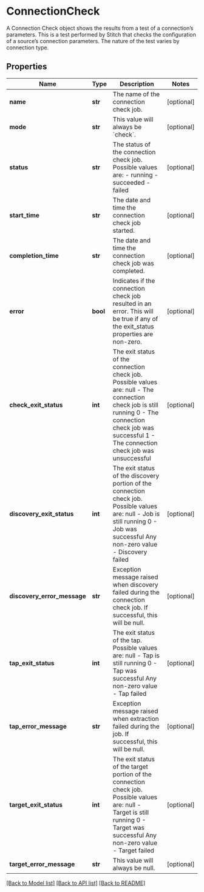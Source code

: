 # ConnectionCheck

A Connection Check object shows the results from a test of a connection’s parameters. This is a test performed by Stitch that checks the configuration of a source’s connection parameters. The nature of the test varies by connection type.
## Properties
Name | Type | Description | Notes
------------ | ------------- | ------------- | -------------
**name** | **str** | The name of the connection check job. | [optional]
**mode** | **str** | This value will always be &#x60;check&#x60;. | [optional]
**status** | **str** | The status of the connection check job. Possible values are: - running - succeeded - failed  | [optional]
**start_time** | **str** | The date and time the connection check job started. | [optional]
**completion_time** | **str** | The date and time the connection check job was completed. | [optional]
**error** | **bool** | Indicates if the connection check job resulted in an error. This will be true if any of the exit_status properties are non-zero.  | [optional]
**check_exit_status** | **int** | The exit status of the connection check job. Possible values are: null - The connection check job is still running 0 - The connection check job was successful 1 - The connection check job was unsuccessful  | [optional]
**discovery_exit_status** | **int** | The exit status of the discovery portion of the connection check job. Possible values are: null - Job is still running 0 - Job was successful Any non-zero value - Discovery failed  | [optional]
**discovery_error_message** | **str** | Exception message raised when discovery failed during the connection check job. If successful, this will be null.  | [optional]
**tap_exit_status** | **int** | The exit status of the tap. Possible values are: null - Tap is still running 0 - Tap was successful Any non-zero value - Tap failed  | [optional]
**tap_error_message** | **str** | Exception message raised when extraction failed during the job. If successful, this will be null.  | [optional]
**target_exit_status** | **int** | The exit status of the target portion of the connection check job. Possible values are: null - Target is still running 0 - Target was successful Any non-zero value - Target failed  | [optional]
**target_error_message** | **str** | This value will always be null. | [optional]

[[Back to Model list]](../README.md#documentation-for-models) [[Back to API list]](../README.md#documentation-for-api-endpoints) [[Back to README]](../README.md)


